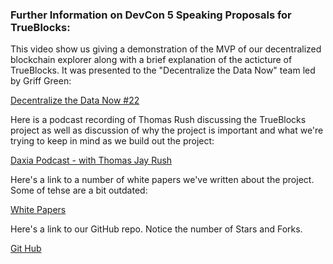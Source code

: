 ### Further Information on DevCon 5 Speaking Proposals for TrueBlocks:

This video show us giving a demonstration of the MVP of our decentralized blockchain explorer along with a brief explanation of the acticture of TrueBlocks. It was presented to the "Decentralize the Data Now" team led by Griff Green:

[Decentralize the Data Now #22](https://youtu.be/_ahaW5Pe2Yc?t=171)


Here is a podcast recording of Thomas Rush discussing the TrueBlocks project as well as discussion of why the project is important and what we're trying to keep in mind as we build out the project:

[Daxia Podcast - with Thomas Jay Rush](https://www.youtube.com/watch?v=rOWDO-IydyQ)

Here's a link to a number of white papers we've written about the project. Some of tehse are a bit outdated:

[White Papers](https://github.com/Great-Hill-Corporation/trueblocks-core/blob/develop/src/other/papers/README.md)

Here's a link to our GitHub repo. Notice the number of Stars and Forks.

[Git Hub](https://github.com/Great-Hill-Corporation/trueblocks-core)
